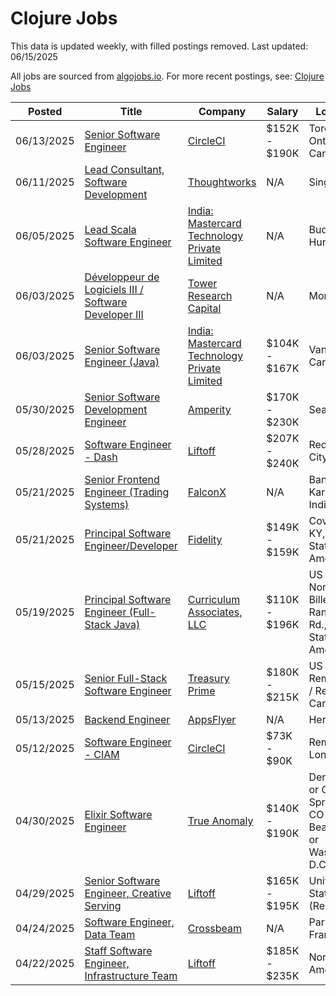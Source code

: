 # Clojure Jobs

This data is updated weekly, with filled postings removed. Last updated: 06/15/2025

All jobs are sourced from [algojobs.io](https://algojobs.io/). For more recent postings, see: [Clojure Jobs](https://algojobs.io/jobs/clojure)

| Posted | Title | Company | Salary | Location |
| --- | --- | --- | --- | --- |
| 06/13/2025 | [Senior Software Engineer](https://algojobs.io/jobs/4372626) | [CircleCI](https://algojobs.io/company/circleci/) | $152K - $190K | Toronto, Ontario, Canada |
| 06/11/2025 | [Lead Consultant, Software Development](https://algojobs.io/jobs/4348309) | [Thoughtworks](https://algojobs.io/company/thoughtworks/) | N/A | Singapore |
| 06/05/2025 | [Lead Scala Software Engineer](https://algojobs.io/jobs/4298742) | [India: Mastercard Technology Private Limited](https://algojobs.io/company/mastercard/) | N/A | Budapest, Hungary |
| 06/03/2025 | [Développeur de Logiciels III / Software Developer III](https://algojobs.io/jobs/4266321) | [Tower Research Capital](https://algojobs.io/company/towerresearchcapital/) | N/A | Montreal |
| 06/03/2025 | [Senior Software Engineer (Java)](https://algojobs.io/jobs/4271473) | [India: Mastercard Technology Private Limited](https://algojobs.io/company/mastercard/) | $104K - $167K | Vancouver, Canada |
| 05/30/2025 | [Senior Software Development Engineer](https://algojobs.io/jobs/4236331) | [Amperity](https://algojobs.io/company/amperity/) | $170K - $230K | Seattle, WA |
| 05/28/2025 | [Software Engineer - Dash](https://algojobs.io/jobs/4194987) | [Liftoff](https://algojobs.io/company/liftoff/) | $207K - $240K | Redwood City, CA |
| 05/21/2025 | [Senior Frontend Engineer (Trading Systems)](https://algojobs.io/jobs/4144794) | [FalconX](https://algojobs.io/company/falconx/) | N/A | Bangalore, Karnataka, India |
| 05/21/2025 | [Principal Software Engineer/Developer](https://algojobs.io/jobs/4149767) | [Fidelity](https://algojobs.io/company/fmr/) | $149K - $159K | Covington, KY, United States of America |
| 05/19/2025 | [Principal Software Engineer (Full-Stack Java)](https://algojobs.io/jobs/4122710) | [Curriculum Associates, LLC](https://algojobs.io/company/curriculumassociates/) | $110K - $196K | US MA North Billerica Rangeway Rd., United States of America |
| 05/15/2025 | [Senior Full-Stack Software Engineer](https://algojobs.io/jobs/4096142) | [Treasury Prime](https://algojobs.io/company/treasuryprime/) | $180K - $215K | US / Remote US / Remote Canada |
| 05/13/2025 | [Backend Engineer](https://algojobs.io/jobs/4068015) | [AppsFlyer](https://algojobs.io/company/appsflyer/) | N/A | Herzliya |
| 05/12/2025 | [Software Engineer - CIAM](https://algojobs.io/jobs/4053855) | [CircleCI](https://algojobs.io/company/circleci/) | $73K - $90K | Remote, London |
| 04/30/2025 | [Elixir Software Engineer](https://algojobs.io/jobs/3944990) | [True Anomaly](https://algojobs.io/company/trueanomalyinc/) | $140K - $190K | Denver, CO or Colorado Springs, CO or Long Beach, CA or Washington D.C. |
| 04/29/2025 | [Senior Software Engineer, Creative Serving](https://algojobs.io/jobs/3930687) | [Liftoff](https://algojobs.io/company/liftoff/) | $165K - $195K | Unites States (Remote) |
| 04/24/2025 | [Software Engineer, Data Team](https://algojobs.io/jobs/3891380) | [Crossbeam](https://algojobs.io/company/crossbeam/) | N/A | Paris, France |
| 04/22/2025 | [Staff Software Engineer, Infrastructure Team](https://algojobs.io/jobs/3850025) | [Liftoff](https://algojobs.io/company/liftoff/) | $185K - $235K | North America  |
